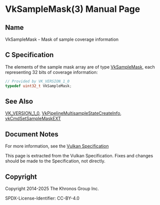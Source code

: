 # VkSampleMask(3) Manual Page

## Name

VkSampleMask - Mask of sample coverage information



## [](#_c_specification)C Specification

The elements of the sample mask array are of type [VkSampleMask](https://registry.khronos.org/vulkan/specs/latest/man/html/VkSampleMask.html), each representing 32 bits of coverage information:

```c++
// Provided by VK_VERSION_1_0
typedef uint32_t VkSampleMask;
```

## [](#_see_also)See Also

[VK\_VERSION\_1\_0](https://registry.khronos.org/vulkan/specs/latest/man/html/VK_VERSION_1_0.html), [VkPipelineMultisampleStateCreateInfo](https://registry.khronos.org/vulkan/specs/latest/man/html/VkPipelineMultisampleStateCreateInfo.html), [vkCmdSetSampleMaskEXT](https://registry.khronos.org/vulkan/specs/latest/man/html/vkCmdSetSampleMaskEXT.html)

## [](#_document_notes)Document Notes

For more information, see the [Vulkan Specification](https://registry.khronos.org/vulkan/specs/latest/html/vkspec.html#VkSampleMask)

This page is extracted from the Vulkan Specification. Fixes and changes should be made to the Specification, not directly.

## [](#_copyright)Copyright

Copyright 2014-2025 The Khronos Group Inc.

SPDX-License-Identifier: CC-BY-4.0